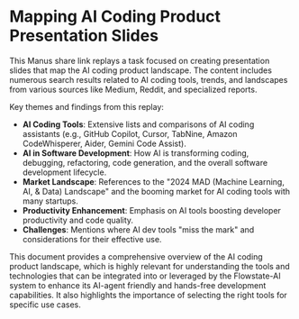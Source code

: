 # Mapping AI Coding Product Presentation Slides

This Manus share link replays a task focused on creating presentation slides that map the AI coding product landscape. The content includes numerous search results related to AI coding tools, trends, and landscapes from various sources like Medium, Reddit, and specialized reports.

Key themes and findings from this replay:

- **AI Coding Tools**: Extensive lists and comparisons of AI coding assistants (e.g., GitHub Copilot, Cursor, TabNine, Amazon CodeWhisperer, Aider, Gemini Code Assist).
- **AI in Software Development**: How AI is transforming coding, debugging, refactoring, code generation, and the overall software development lifecycle.
- **Market Landscape**: References to the "2024 MAD (Machine Learning, AI, & Data) Landscape" and the booming market for AI coding tools with many startups.
- **Productivity Enhancement**: Emphasis on AI tools boosting developer productivity and code quality.
- **Challenges**: Mentions where AI dev tools "miss the mark" and considerations for their effective use.

This document provides a comprehensive overview of the AI coding product landscape, which is highly relevant for understanding the tools and technologies that can be integrated into or leveraged by the Flowstate-AI system to enhance its AI-agent friendly and hands-free development capabilities. It also highlights the importance of selecting the right tools for specific use cases.
